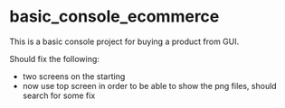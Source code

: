 # basic_console_ecommerce
This is a basic console project for buying a product from GUI.

Should fix the following:
- two screens on the starting
- now use top screen in order to be able to show the png files, should search for some fix
